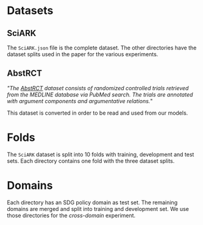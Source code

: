 # Datasets

## SciARK
The `SciARK.json` file is the complete dataset.
The other directories have the dataset splits used in the paper for the 
various experiments.

## AbstRCT
*"The [AbstRCT](https://gitlab.com/tomaye/abstrct/) dataset consists of 
randomized controlled trials retrieved from the MEDLINE database via PubMed
search. The trials are annotated with argument components and argumentative
relations.*"

This dataset is converted in order to be read and used from our models.

# Folds
The `SciARK` dataset is split into 10 folds with training, development and test
sets. Each directory contains one fold with the three dataset splits.

# Domains
Each directory has an SDG policy domain as test set. The remaining domains 
are merged and split into training and development set. We use those 
directories for the *cross-domain* experiment.